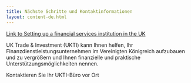 ```yaml
---
title: Nächste Schritte und Kontaktinformationen
layout: content-de.html
---
```


[Link to Setting up a financial services institution in the UK](https://www.gov.uk/government/publications/guide-to-establishing-a-financial-services-institution-in-the-uk)

UK Trade & Investment (UKTI) kann Ihnen helfen, Ihr Finanzdienstleistungsunternehmen im Vereinigten Königreich aufzubauen und zu vergrößern und Ihnen finanzielle und praktische Unterstützungsmöglichkeiten nennen.

Kontaktieren Sie Ihr UKTI-Büro vor Ort 